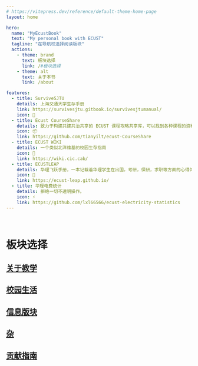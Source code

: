 ```yaml
---
# https://vitepress.dev/reference/default-theme-home-page
layout: home

hero:
  name: "MyEcustBook"
  text: "My personal book with ECUST"
  tagline: "在导航栏选择阅读板块"
  actions:
    - theme: brand
      text: 板块选择
      link: /#板块选择
    - theme: alt
      text: 关于本书
      link: /about

features:
  - title: SurviveSJTU
    details: 上海交通大学生存手册
    link: https://survivesjtu.gitbook.io/survivesjtumanual/
    icon: 📌
  - title: Ecust CourseShare
    details: 致力于构建共建共治共享的 ECUST 课程攻略共享库，可以找到各种课程的资料。
    icon: 📦
    link: https://github.com/tianyilt/ecust-CourseShare
  - title: ECUST WIKI
    details: 一个类似北洋维基的校园生存指南
    icon: 🎨
    link: https://wiki.cic.cab/
  - title: ECUSTLEAP
    details: 华理飞跃手册，一本记载着华理学生在出国，考研，保研，求职等方面的心得体会的手册。
    icon: 🚀
    link: https://ecust-leap.github.io/
  - title: 华理电费统计
    details: 拒绝一切不透明操作。
    icon: ⚡
    link: https://github.com/lxl66566/ecust-electricity-statistics
---
```


<br/>

# 板块选择

## [关于教学](./teach/index.md)

## [校园生活](./life/index.md)

## [信息版块](./infomation.md)

## [杂](./farraginous/index.md)

## [贡献指南](./contributing.md)
